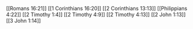 [[Romans 16:21]]
[[1 Corinthians 16:20]]
[[2 Corinthians 13:13]]
[[Philippians 4:22]]
[[2 Timothy 1:4]]
[[2 Timothy 4:9]]
[[2 Timothy 4:13]]
[[2 John 1:13]]
[[3 John 1:14]]
